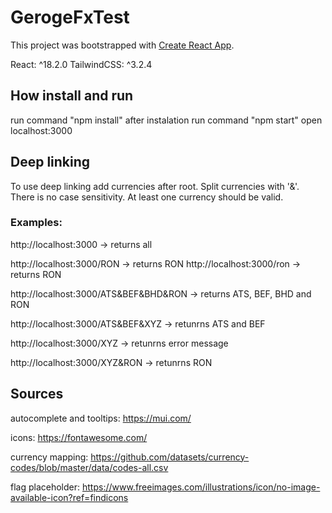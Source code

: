 # GerogeFxTest

This project was bootstrapped with [Create React App](https://github.com/facebook/create-react-app).

React: ^18.2.0
TailwindCSS: ^3.2.4

## How install and run

run command "npm install"
after instalation run command "npm start"
open localhost:3000

## Deep linking

To use deep linking add currencies after root. Split currencies with '&'.
There is no case sensitivity.
At least one currency should be valid.

### Examples:

http://localhost:3000 -> returns all

http://localhost:3000/RON -> returns RON
http://localhost:3000/ron -> returns RON

http://localhost:3000/ATS&BEF&BHD&RON -> returns ATS, BEF, BHD and RON

http://localhost:3000/ATS&BEF&XYZ -> retunrns ATS and BEF

http://localhost:3000/XYZ -> retunrns error message

http://localhost:3000/XYZ&RON -> retunrns RON

## Sources

autocomplete and tooltips: https://mui.com/

icons: https://fontawesome.com/

currency mapping: https://github.com/datasets/currency-codes/blob/master/data/codes-all.csv

flag placeholder: https://www.freeimages.com/illustrations/icon/no-image-available-icon?ref=findicons

